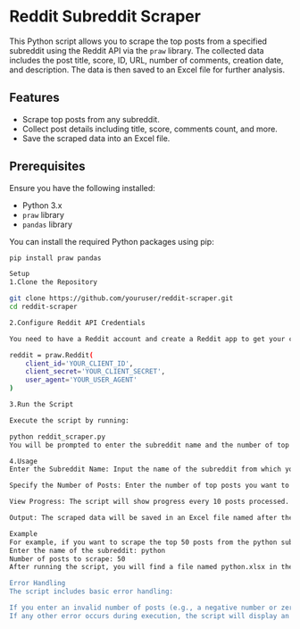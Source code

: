 # Reddit Subreddit Scraper

This Python script allows you to scrape the top posts from a specified subreddit using the Reddit API via the `praw` library. The collected data includes the post title, score, ID, URL, number of comments, creation date, and description. The data is then saved to an Excel file for further analysis.

## Features

- Scrape top posts from any subreddit.
- Collect post details including title, score, comments count, and more.
- Save the scraped data into an Excel file.

## Prerequisites

Ensure you have the following installed:

- Python 3.x
- `praw` library
- `pandas` library

You can install the required Python packages using pip:

```bash
pip install praw pandas

Setup
1.Clone the Repository

git clone https://github.com/youruser/reddit-scraper.git
cd reddit-scraper

2.Configure Reddit API Credentials

You need to have a Reddit account and create a Reddit app to get your client_id, client_secret, and user_agent. Set these in the script as follows:

reddit = praw.Reddit(
    client_id='YOUR_CLIENT_ID',
    client_secret='YOUR_CLIENT_SECRET',
    user_agent='YOUR_USER_AGENT'
)

3.Run the Script

Execute the script by running:

python reddit_scraper.py
You will be prompted to enter the subreddit name and the number of top posts you wish to scrape.

4.Usage
Enter the Subreddit Name: Input the name of the subreddit from which you want to scrape posts (e.g., python, technology).

Specify the Number of Posts: Enter the number of top posts you want to scrape. Ensure the number is greater than zero.

View Progress: The script will show progress every 10 posts processed.

Output: The scraped data will be saved in an Excel file named after the subreddit (e.g., python.xlsx).

Example
For example, if you want to scrape the top 50 posts from the python subreddit, you would input:
Enter the name of the subreddit: python
Number of posts to scrape: 50
After running the script, you will find a file named python.xlsx in the script's directory containing the scraped data.

Error Handling
The script includes basic error handling:

If you enter an invalid number of posts (e.g., a negative number or zero), the script will raise a ValueError.
If any other error occurs during execution, the script will display an error message.
